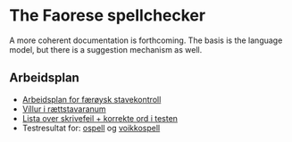 # The Faorese spellchecker

A more coherent documentation is forthcoming. The basis is the language model, but there is a suggestion mechanism as well.


## Arbeidsplan

-   [Arbeidsplan for færøysk stavekontroll](Stavekontroll.html)
-   [Víllur i rættstavaranum](vill.html)
-   [Lista over skrivefeil + korrekte ord i testen](https://github.com/giellalt/lang-fao/tree/main/test/data/typos.txt)
-   Testresultat for:
    [ospell](https://github.com/giellalt/lang-fao/tree/main/devtools/speller_result_typos.to.html)
    og
    [voikkospell](https://github.com/giellalt/lang-fao/tree/main/devtools/speller_result_typos.vk.html)
